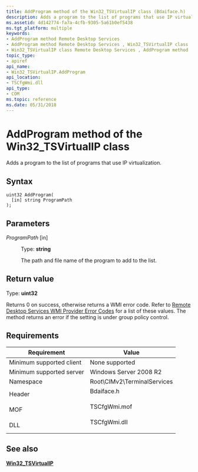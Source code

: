```yaml
---
title: AddProgram method of the Win32_TSVirtualIP class (Bdaiface.h)
description: Adds a program to the list of programs that use IP virtualization.
ms.assetid: 4d142774-fa7a-4cfb-9305-5a61b0ef5438
ms.tgt_platform: multiple
keywords:
- AddProgram method Remote Desktop Services
- AddProgram method Remote Desktop Services , Win32_TSVirtualIP class
- Win32_TSVirtualIP class Remote Desktop Services , AddProgram method
topic_type:
- apiref
api_name:
- Win32_TSVirtualIP.AddProgram
api_location:
- TSCfgWmi.dll
api_type:
- COM
ms.topic: reference
ms.date: 05/31/2018
---
```


# AddProgram method of the Win32\_TSVirtualIP class

Adds a program to the list of programs that use IP virtualization.

## Syntax


```mof
uint32 AddProgram(
  [in] string ProgramPath
);
```



## Parameters

<dl> <dt>

*ProgramPath* \[in\]
</dt> <dd>

Type: **string**

The path and file name of the program to add to the list.

</dd> </dl>

## Return value

Type: **uint32**

Returns 0 on success, otherwise returns a WMI error code. Refer to [Remote Desktop Services WMI Provider Error Codes](terminal-services-wmi-provider-error-codes.md) for a list of these values. The method returns an error if the setting is under group policy control.

## Requirements



| Requirement | Value |
|-------------------------------------|-----------------------------------------------------------------------------------------|
| Minimum supported client<br/> | None supported<br/>                                                               |
| Minimum supported server<br/> | Windows Server 2008 R2<br/>                                                       |
| Namespace<br/>                | Root\\CIMv2\\TerminalServices<br/>                                                |
| Header<br/>                   | <dl> <dt>Bdaiface.h</dt> </dl>   |
| MOF<br/>                      | <dl> <dt>TSCfgWmi.mof</dt> </dl> |
| DLL<br/>                      | <dl> <dt>TSCfgWmi.dll</dt> </dl> |



## See also

<dl> <dt>

[**Win32\_TSVirtualIP**](win32-tsvirtualip.md)
</dt> </dl>

 

 





